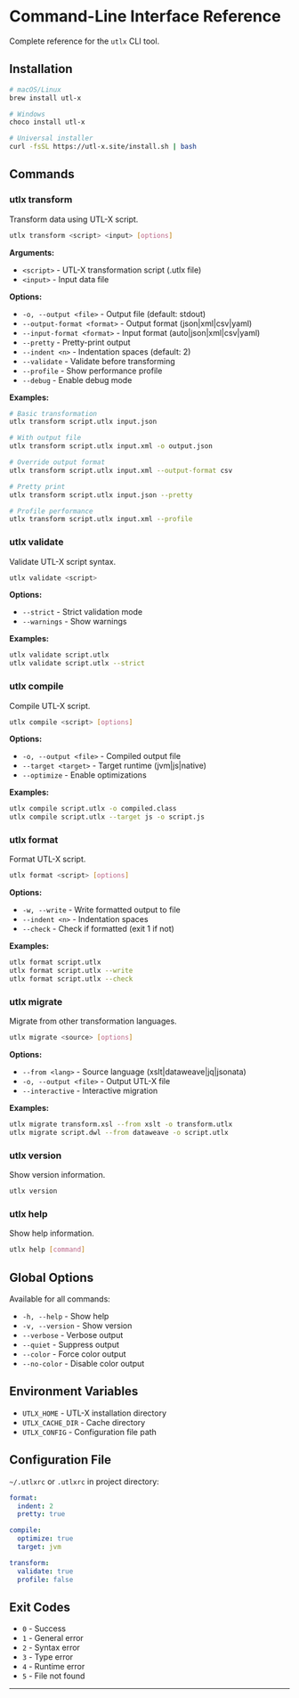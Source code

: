 
# Command-Line Interface Reference

Complete reference for the `utlx` CLI tool.

## Installation

```bash
# macOS/Linux
brew install utl-x

# Windows
choco install utl-x

# Universal installer
curl -fsSL https://utl-x.site/install.sh | bash
```

## Commands

### utlx transform

Transform data using UTL-X script.

```bash
utlx transform <script> <input> [options]
```

**Arguments:**
- `<script>` - UTL-X transformation script (.utlx file)
- `<input>` - Input data file

**Options:**
- `-o, --output <file>` - Output file (default: stdout)
- `--output-format <format>` - Output format (json|xml|csv|yaml)
- `--input-format <format>` - Input format (auto|json|xml|csv|yaml)
- `--pretty` - Pretty-print output
- `--indent <n>` - Indentation spaces (default: 2)
- `--validate` - Validate before transforming
- `--profile` - Show performance profile
- `--debug` - Enable debug mode

**Examples:**

```bash
# Basic transformation
utlx transform script.utlx input.json

# With output file
utlx transform script.utlx input.xml -o output.json

# Override output format
utlx transform script.utlx input.xml --output-format csv

# Pretty print
utlx transform script.utlx input.json --pretty

# Profile performance
utlx transform script.utlx input.xml --profile
```

### utlx validate

Validate UTL-X script syntax.

```bash
utlx validate <script>
```

**Options:**
- `--strict` - Strict validation mode
- `--warnings` - Show warnings

**Examples:**

```bash
utlx validate script.utlx
utlx validate script.utlx --strict
```

### utlx compile

Compile UTL-X script.

```bash
utlx compile <script> [options]
```

**Options:**
- `-o, --output <file>` - Compiled output file
- `--target <target>` - Target runtime (jvm|js|native)
- `--optimize` - Enable optimizations

**Examples:**

```bash
utlx compile script.utlx -o compiled.class
utlx compile script.utlx --target js -o script.js
```

### utlx format

Format UTL-X script.

```bash
utlx format <script> [options]
```

**Options:**
- `-w, --write` - Write formatted output to file
- `--indent <n>` - Indentation spaces
- `--check` - Check if formatted (exit 1 if not)

**Examples:**

```bash
utlx format script.utlx
utlx format script.utlx --write
utlx format script.utlx --check
```

### utlx migrate

Migrate from other transformation languages.

```bash
utlx migrate <source> [options]
```

**Options:**
- `--from <lang>` - Source language (xslt|dataweave|jq|jsonata)
- `-o, --output <file>` - Output UTL-X file
- `--interactive` - Interactive migration

**Examples:**

```bash
utlx migrate transform.xsl --from xslt -o transform.utlx
utlx migrate script.dwl --from dataweave -o script.utlx
```

### utlx version

Show version information.

```bash
utlx version
```

### utlx help

Show help information.

```bash
utlx help [command]
```

## Global Options

Available for all commands:

- `-h, --help` - Show help
- `-v, --version` - Show version
- `--verbose` - Verbose output
- `--quiet` - Suppress output
- `--color` - Force color output
- `--no-color` - Disable color output

## Environment Variables

- `UTLX_HOME` - UTL-X installation directory
- `UTLX_CACHE_DIR` - Cache directory
- `UTLX_CONFIG` - Configuration file path

## Configuration File

`~/.utlxrc` or `.utlxrc` in project directory:

```yaml
format:
  indent: 2
  pretty: true

compile:
  optimize: true
  target: jvm

transform:
  validate: true
  profile: false
```

## Exit Codes

- `0` - Success
- `1` - General error
- `2` - Syntax error
- `3` - Type error
- `4` - Runtime error
- `5` - File not found

---
